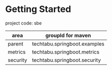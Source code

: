 # Getting Started

project code: sbe

| area     | groupId for maven            |
|----------|------------------------------|
| parent   | techtabu.springboot.examples |
| metrics  | techtabu.springboot.metrics  |
| security | techtabu.springboot.security |